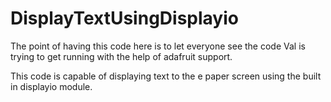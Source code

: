 # DisplayTextUsingDisplayio

The point of having this code here is to let everyone see the code Val is trying to get running with the help of adafruit support. 

This code is capable of displaying text to the e paper screen using the built in displayio module.
